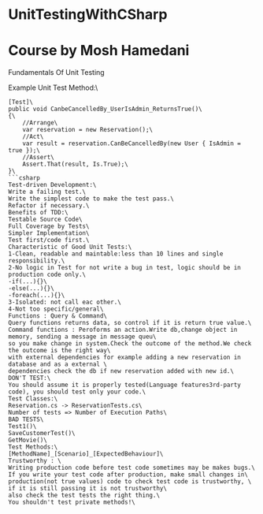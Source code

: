 # UnitTestingWithCSharp
# Course by Mosh Hamedani

Fundamentals Of Unit Testing

Example Unit Test Method:\
```
[Test]\
public void CanbeCancelledBy_UserIsAdmin_ReturnsTrue()\
{\
    //Arrange\
    var reservation = new Reservation();\
    //Act\
    var result = reservation.CanBeCancelledBy(new User { IsAdmin = true });\
    //Assert\
    Assert.That(result, Is.True);\
}\
```csharp
Test-driven Development:\
Write a failing test.\
Write the simplest code to make the test pass.\
Refactor if necessary.\
Benefits of TDD:\
Testable Source Code\
Full Coverage by Tests\
Simpler Implementation\
Test first/code first.\
Characteristic of Good Unit Tests:\
1-Clean, readable and maintable:less than 10 lines and single responsibility.\
2-No logic in Test for not write a bug in test, logic should be in production code only.\
-if(...){}\
-else(...){}\
-foreach(...){}\
3-Isolated: not call eac other.\
4-Not too specific/general\
Functions : Query & Command\
Query functions returns data, so control if it is return true value.\
Command functions : Peroforms an action.Write db,change object in memory, sending a message in message queu\
so you make change in system.Check the outcome of the method.We check the outcome is the right way\
with external dependencies for example adding a new reservation in database and as a external \
dependencies check the db if new reservation added with new id.\
DON'T TEST:\
You should assume it is properly tested(Language features3rd-party code), you should test only your code.\
Test Classes:\
Reservation.cs -> ReservationTests.cs\
Number of tests => Number of Execution Paths\
BAD TESTS\
Test1()\
SaveCustomerTest()\
GetMovie()\
Test Methods:\
[MethodName]_[Scenario]_[ExpectedBehaviour]\
Trustworthy : \
Writing production code before test code sometimes may be makes bugs.\
If you write your test code after production, make small changes in\
production(not true values) code to check test code is trustworthy, \
if it is still passing it is not trustworthy\
also check the test tests the right thing.\
You shouldn't test private methods!\










